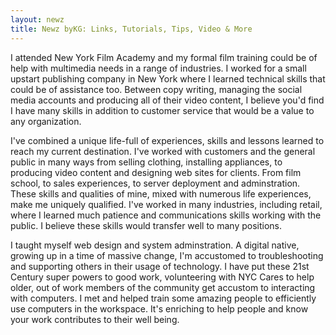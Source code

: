 ```yaml
--- 
layout: newz 
title: Newz byKG: Links, Tutorials, Tips, Video & More 
---
```


I attended New York Film Academy and my formal film training could be of help with multimedia needs in a range of industries. I worked for a small upstart publishing company in New York where I learned technical skills that could be of assistance too. Between copy writing, managing the social media accounts and producing all of their video content, I believe you'd find I have many skills in addition to customer service that would be a value to any organization.

I've combined a unique life-full of experiences, skills and lessons learned to reach my current destination. I've worked with customers and the general public in many ways from selling clothing, installing appliances, to producing video content and designing web sites for clients. From film school, to sales experiences, to server deployment and adminstration. These skills and qualities of mine, mixed with numerous life experiences, make me uniquely qualified. I've worked in many industries, including retail, where I learned much patience and communications skills working with the public. I believe these skills would transfer well to many positions.

I taught myself web design and system adminstration. A digital native, growing up in a time of massive change, I'm accustomed to troubleshooting and supporting others in their usage of technology. I have put these 21st Century super powers to good work, volunteering with NYC Cares to help older, out of work members of the community get accustom to interacting with computers. I met and helped train some amazing people to efficiently use computers in the workspace. It's enriching to help people and know your work contributes to their well being.


